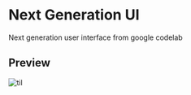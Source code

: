 # Next Generation UI
Next generation user interface from google codelab

## Preview
![til](./preview.gif)
